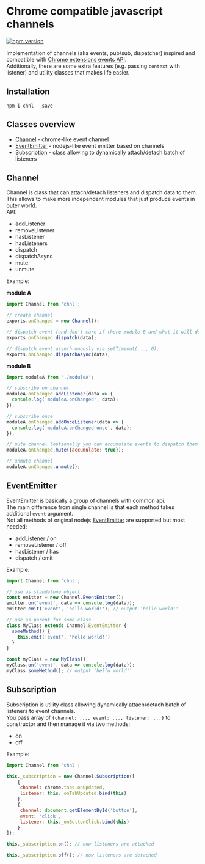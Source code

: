 # Chrome compatible javascript channels

[![npm version](https://badge.fury.io/js/chnl.svg)](https://badge.fury.io/js/chnl)

Implementation of channels (aka events, pub/sub, dispatcher) inspired and 
compatible with [Chrome extensions events API](https://developer.chrome.com/extensions/events#type-Event).  
Additionally, there are some extra features (e.g. passing `context` with listener) and utility classes
that makes life easier.

## Installation
```
npm i chnl --save
```

## Classes overview
* [Channel](#channel) - chrome-like event channel
* [EventEmitter](#eventemitter) - nodejs-like event emitter based on channels
* [Subscription](#subscription) - class allowing to dynamically attach/detach batch of listeners

## Channel
Channel is class that can attach/detach listeners and dispatch data to them.
This allows to make more independent modules that just produce events in outer world.   
API:  

* addListener
* removeListener
* hasListener
* hasListeners
* dispatch
* dispatchAsync
* mute
* unmute

Example:

**module A**
```js
import Channel from 'chnl';

// create channel
exports.onChanged = new Channel();

// dispatch event (and don't care if there module B and what it will do with event)
exports.onChanged.dispatch(data);

// dispatch event asynchronously via setTimeout(..., 0);
exports.onChanged.dispatchAsync(data);
```

**module B**
```js
import moduleA from './moduleA';

// subscribe on channel
moduleA.onChanged.addListener(data => {
  console.log('moduleA.onChanged', data);
});

// subscribe once
moduleA.onChanged.addOnceListener(data => {
  console.log('moduleA.onChanged once', data);
});

// mute channel (optionally you can accumulate events to dispatch them after unmute) 
moduleA.onChanged.mute({accumulate: true});

// unmute channel 
moduleA.onChanged.unmute();
```

## EventEmitter
EventEmitter is basically a group of channels with common api.  
The main difference from single channel is that each method takes additional `event` argument.  
Not all methods of original nodejs [EventEmitter](https://nodejs.org/api/events.html#events_class_eventemitter) 
are supported but most needed:

* addListener / on
* removeListener / off
* hasListener / has
* dispatch / emit

Example:
```js
import Channel from 'chnl';

// use as standalone object
const emitter = new Channel.EventEmitter();
emitter.on('event', data => console.log(data));
emitter.emit('event', 'hello world!'); // output 'hello world!'

// use as parent for some class
class MyClass extends Channel.EventEmitter {
  someMethod() {
    this.emit('event', 'hello world!')
  }
}

const myClass = new MyClass();
myClass.on('event', data => console.log(data));
myClass.someMethod(); // output 'hello world!'
```

## Subscription
Subscription is utility class allowing dynamically attach/detach batch of listeners to event channels.  
You pass array of `{channel: ..., event: ..., listener: ...}` to constructor and then manage it via two methods:

* on
* off

Example:
```js
import Channel from 'chnl';

this._subscription = new Channel.Subscription([
    {
     channel: chrome.tabs.onUpdated,
     listener: this._onTabUpdated.bind(this)
    },
    {
     channel: document.getElementById('button'),
     event: 'click',
     listener: this._onButtonClick.bind(this)
    }
]);

this._subscription.on(); // now listeners are attached

this._subscription.off(); // now listeners are detached
```

